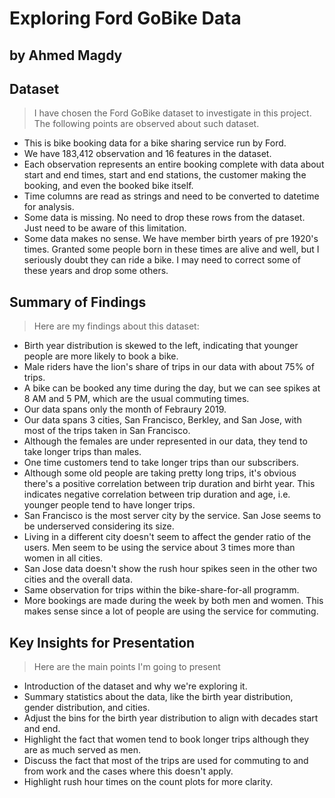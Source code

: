 # Exploring Ford GoBike Data
## by Ahmed Magdy


## Dataset

> I have chosen the Ford GoBike dataset to investigate in this project. The following points are observed about such dataset.
- This is bike booking data for a bike sharing service run by Ford.
- We have 183,412 observation and 16 features in the dataset.
- Each observation represents an entire booking complete with data about start and end times, start and end stations, the customer making the booking, and even the booked bike itself.
- Time columns are read as strings and need to be converted to datetime for analysis.
- Some data is missing. No need to drop these rows from the dataset. Just need to be aware of this limitation.
- Some data makes no sense. We have member birth years of pre 1920's times. Granted some people born in these times are alive and well, but I seriously doubt they can ride a bike. I may need to correct some of these years and drop some others.



## Summary of Findings

> Here are my findings about this dataset:
- Birth year distribution is skewed to the left, indicating that younger people are more likely to book a bike.
- Male riders have the lion's share of trips in our data with about 75% of trips.
- A bike can be booked any time during the day, but we can see spikes at 8 AM and 5 PM, which are the usual commuting times.
- Our data spans only the month of Febraury 2019.
- Our data spans 3 cities, San Francisco, Berkley, and San Jose, with most of the trips taken in San Francisco.
- Although the females are under represented in our data, they tend to take longer trips than males.
- One time customers tend to take longer trips than our subscribers.
- Although some old people are taking pretty long trips, it's obvious there's a positive correlation between trip duration and birht year. This indicates negative correlation between trip duration and age, i.e. younger people tend to have longer trips.
- San Francisco is the most server city by the service. San Jose seems to be underserved considering its size.
- Living in a different city doesn't seem to affect the gender ratio of the users. Men seem to be using the service about 3 times more than women in all cities.
- San Jose data doesn't show the rush hour spikes seen in the other two cities and the overall data.
- Same observation for trips within the bike-share-for-all programm.
- More bookings are made during the week by both men and women. This makes sense since a lot of people are using the service for commuting.



## Key Insights for Presentation

> Here are the main points I'm going to present
- Introduction of the dataset and why we're exploring it.
- Summary statistics about the data, like the birth year distribution, gender distribution, and cities.
- Adjust the bins for the birth year distribution to align with decades start and end.
- Highlight the fact that women tend to book longer trips although they are as much served as men.
- Discuss the fact that most of the trips are used for commuting to and from work and the cases where this doesn't apply.
- Highlight rush hour times on the count plots for more clarity.